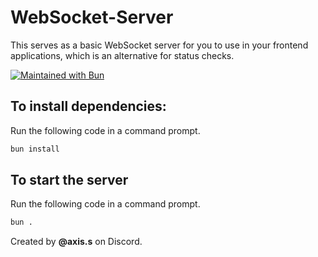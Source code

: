 # WebSocket-Server
This serves as a basic WebSocket server for you to use in your frontend applications, which is an alternative for status checks.

[![Maintained with Bun](https://img.shields.io/badge/maintained%20with-bun-ac98ff.svg?style=for-the-badge&logo=bun)](https://bun.sh/)

## To install dependencies:
Run the following code in a command prompt.
```cmd
bun install
```

## To start the server
Run the following code in a command prompt.
```cmd
bun .
```

Created by **@axis.s** on Discord.
